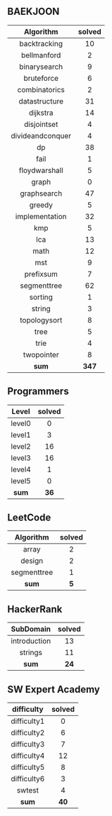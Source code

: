 ## BAEKJOON
|    Algorithm    | solved |
| :-------------: | :----: |
|backtracking|10|
|bellmanford|2|
|binarysearch|9|
|bruteforce|6|
|combinatorics|2|
|datastructure|31|
|dijkstra|14|
|disjointset|4|
|divideandconquer|4|
|dp|38|
|fail|1|
|floydwarshall|5|
|graph|0|
|graphsearch|47|
|greedy|5|
|implementation|32|
|kmp|5|
|lca|13|
|math|12|
|mst|9|
|prefixsum|7|
|segmenttree|62|
|sorting|1|
|string|3|
|topologysort|8|
|tree|5|
|trie|4|
|twopointer|8|
| **sum** | **347**|

## Programmers
|    Level    | solved |
| :-------------: | :----: |
|level0|0|
|level1|3|
|level2|16|
|level3|16|
|level4|1|
|level5|0|
| **sum** | **36**|

## LeetCode
|    Algorithm    | solved |
| :-------------: | :----: |
|array|2|
|design|2|
|segmenttree|1|
| **sum** | **5**|

## HackerRank
|    SubDomain    | solved |
| :-------------: | :----: |
|introduction|13|
|strings|11|
| **sum** | **24**|

## SW Expert Academy
|    difficulty    | solved |
| :-------------: | :----: |
|difficulty1|0|
|difficulty2|6|
|difficulty3|7|
|difficulty4|12|
|difficulty5|8|
|difficulty6|3|
|swtest|4|
| **sum** | **40**|


